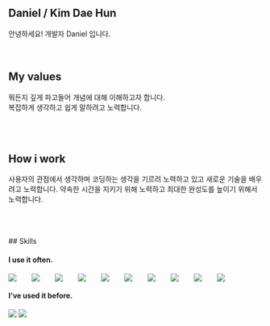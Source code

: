 ## Daniel / Kim Dae Hun

안녕하세요! 개발자 Daniel 입니다.
<br />
<br />
<br />
## My values

뭐든지 깊게 파고들어 개념에 대해 이해하고자 합니다.<br />
복잡하게 생각하고 쉽게 말하려고 노력합니다.<br />
<br />
<br />
<br />
## How i work

 사용자의 관점에서 생각하며 코딩하는 생각을 기르려 노력하고 있고 새로운 기술을 배우려고 노력합니다.
 약속한 시간을 지키기 위해 노력하고 최대한 완성도를 높이기 위해서 노력합니다.

<br />
<br />
<br />
## Skills

#### I use it often.
<div style="display:flex;gap:30px;flex-wrap:wrap;">
  <img src="https://img.shields.io/badge/Java-007396?style=for-the-badge&logo=Java&logoColor=white">
  <img src="https://img.shields.io/badge/js-F7DF1E?style=for-the-badge&logo=javascript&logoColor=black">
  <img src="https://img.shields.io/badge/react-61DAFB?style=for-the-badge&logo=react&logoColor=black">
  <img src="https://img.shields.io/badge/MySQL-4479A1?style=for-the-badge&logo=mysql&logoColor=white">
  <img src="https://img.shields.io/badge/Docker-2496ED?style=for-the-badge&logo=Docker&logoColor=white">
  <img src="https://img.shields.io/badge/Kubernetes-326CE5?style=for-the-badge&logo=Kubernetes&logoColor=white">
  <img src="https://img.shields.io/badge/Jenkins-D24939?style=for-the-badge&logo=Jenkins&logoColor=white">
  <img src="https://img.shields.io/badge/AWS-232F3E?style=for-the-badge&logo=amazonaws&logoColor=white">
  <img src="https://img.shields.io/badge/Spring-6DB33F?style=for-the-badge&logo=Spring&logoColor=white">
  <img src="https://img.shields.io/badge/springboot-6DB33F?style=for-the-badge&logo=springboot&logoColor=white">


</div>

#### I've used it before.
<img src="https://img.shields.io/badge/Python-3776AB?style=for-the-badge&logo=Python&logoColor=white">
<img src="https://img.shields.io/badge/Flask-000000?style=for-the-badge&logo=Flask&logoColor=white">

<div style="display:flex;gap:30px;flex-wrap:wrap;">
  
</div>
<br />
<br />
<br />